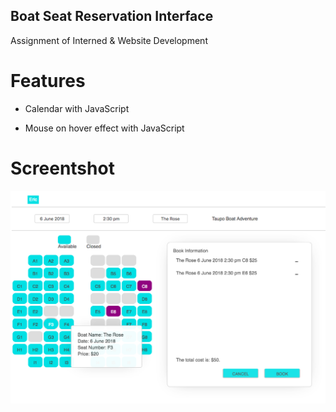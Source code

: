 ## Boat Seat Reservation Interface

Assignment of Interned & Website Development

# Features

- Calendar with JavaScript

- Mouse on hover effect with JavaScript

# Screentshot

![sc](Boad-Seat-Reservation.png)
